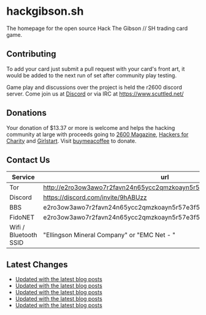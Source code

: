 # hackgibson.sh
The homepage for the open source Hack The Gibson // SH trading card game.


## Contributing

To add your card just submit a pull request with your card's front art, it would be added to the next run of set after community play testing.

Game play and discussions over the project is held the r2600 discord server. Come join us at [Discord](https://discord.com/invite/9hABUzz) or via IRC at https://www.scuttled.net/


## Donations

Your donation of $13.37 or more is welcome and helps the hacking community at large with proceeds going to [2600 Magazine](https://2600.com/), [Hackers for Charity](https://hackersforcharity.org) and [Girlstart](https://girlstart.org).  Visit [buymeacoffee](https://www.buymeacoffee.com/hackgibson.sh) to donate.


## Contact Us

Service | url
-|-
Tor | http://e2ro3ow3awo7r2favn24n65ycc2qmzkoayn5r57e3f56nvjwdcgg32ad.onion
Discord | https://discord.com/invite/9hABUzz
BBS | e2ro3ow3awo7r2favn24n65ycc2qmzkoayn5r57e3f56nvjwdcgg32ad.onion:23
FidoNET | e2ro3ow3awo7r2favn24n65ycc2qmzkoayn5r57e3f56nvjwdcgg32ad.onion:24554
Wifi / Bluetooth SSID | "Ellingson Mineral Company" or "EMC Net - <fidonet address>"

## Latest Changes
<!-- BLOG-POST-LIST:START -->
- [Updated with the latest blog posts](https://github.com/DFW2600/hackgibson.sh/commit/718b2a3bccab90ded6e19722241201abbddae748)
- [Updated with the latest blog posts](https://github.com/DFW2600/hackgibson.sh/commit/e0739da16a0b7ec5d0e9298aee53144a97a83a66)
- [Updated with the latest blog posts](https://github.com/DFW2600/hackgibson.sh/commit/bacba0c7b5f8fa0fce13e74869492a8d2ab04f46)
- [Updated with the latest blog posts](https://github.com/DFW2600/hackgibson.sh/commit/8060da3a00737dfd75706dffabab414ba30ac08f)
- [Updated with the latest blog posts](https://github.com/DFW2600/hackgibson.sh/commit/956caee9a273ce316437dca2919acba01308b1a4)
<!-- BLOG-POST-LIST:END -->
